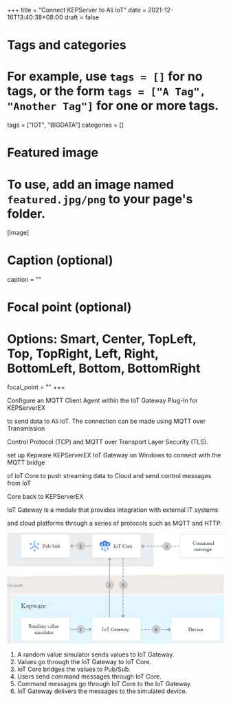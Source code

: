 +++
title = "Connect KEPServer to Ali IoT"
date = 2021-12-16T13:40:38+08:00
draft = false

# Tags and categories
# For example, use `tags = []` for no tags, or the form `tags = ["A Tag", "Another Tag"]` for one or more tags.
tags = ["IOT", "BIGDATA"]
categories = []

# Featured image
# To use, add an image named `featured.jpg/png` to your page's folder. 
[image]
  # Caption (optional)
  caption = ""

  # Focal point (optional)
  # Options: Smart, Center, TopLeft, Top, TopRight, Left, Right, BottomLeft, Bottom, BottomRight
  focal_point = ""
+++

Configure an MQTT Client Agent within the IoT Gateway Plug-In for KEPServerEX 

to send data to Ali IoT. The connection can be made using MQTT over Transmission 

Control Protocol (TCP) and MQTT over Transport Layer Security (TLS).



set up Kepware KEPServerEX IoT Gateway on Windows to connect with the MQTT bridge

of IoT Core to push streaming data to Cloud and send control messages from IoT 

Core back to KEPServerEX


IoT Gateway is a module that provides integration with external IT systems 

and cloud platforms through a series of protocols such as MQTT and HTTP.



![](/img/post/kepserverex-iot.png)


1. A random value simulator sends values to IoT Gateway.
2. Values go through the IoT Gateway to IoT Core.
3. IoT Core bridges the values to Pub/Sub.
4. Users send command messages through IoT Core.
5. Command messages go through IoT Core to the IoT Gateway.
6. IoT Gateway delivers the messages to the simulated device.